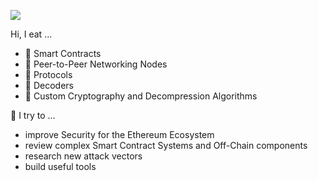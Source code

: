 ![](https://media1.giphy.com/media/ieaUdBJJC19uw/200.webp?cid=ecf05e47cmnjal9q24yrgifjx1aumi0wk7c4vomqzfqjq2by&rid=200.webp)

Hi, I eat ...

- 🍧 Smart Contracts
- 🧁 Peer-to-Peer Networking Nodes
- 🍰 Protocols
- 🍬 Decoders
- 🍪 Custom Cryptography and Decompression Algorithms

🧙‍ I try to ...

- improve Security for the Ethereum Ecosystem
- review complex Smart Contract Systems and Off-Chain components
- research new attack vectors
- build useful tools
